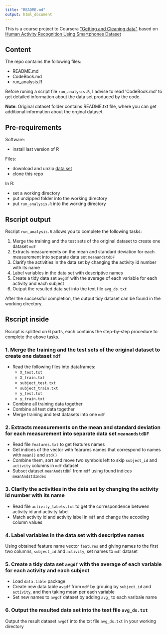 ```yaml
---
title: "README.md"
output: html_document
---
```

This is a course project to Coursera ["Getting and Cleaning data"](https://class.coursera.org/getdata-013) based on [Human Activity Recognition Using Smartphones Dataset](https://d396qusza40orc.cloudfront.net/getdata%2Fprojectfiles%2FUCI%20HAR%20Dataset.zip)

## Content

The repo contains the following files:

* README.md
* CodeBook.md
* run_analysis.R

Before runing a script file `run_analysis.R`, I advise to read 'CodeBook.md' to get detailed information about the data set produced by the code.

**Note**: Original dataset folder contains README.txt file, where you can get additional information about the orginal dataset.

## Pre-requirements

Software:

* install last version of R

Files:

* download and unzip [data set](https://d396qusza40orc.cloudfront.net/getdata%2Fprojectfiles%2FUCI%20HAR%20Dataset.zip)
* clone this repo

In R:

* set a working directory
* put unzipped folder into the working directory
* put `run_analysis.R` into the working directory

## Rscript output

Rscript `run_analysis.R` allows you to complete the following tasks:

1. Merge the training and the test sets of the original dataset to create one dataset `mdf`
2. Extracts measurements on the mean and standard deviation for each measurement into separate data set `meanandstdDF`
3. Clarify the activities in the data set by changing the activity id number with its name
4. Label variables in the data set with descriptive names
5. Create a tidy data set `avgdf` with the average of each variable for each activity and each subject
6. Output the resulted data set into the text file `avg_ds.txt`

After the successful completion, the output tidy dataset can be found in the working directory.

## Rscript inside

Rscript is splitted on 6 parts, each contains the step-by-step procedure to complete the above tasks.

### 1. Merge the training and the test sets of the original dataset to create one dataset `mdf`

- Read the following files into dataframes:
    - `X_test.txt`
    - `X_train.txt`
    - `subject_test.txt`
    - `subject_train.txt`
    - `y_test.txt`
    - `y_train.txt`
- Combine all training data together
- Combine all test data together
- Merge training and test datasets into one `mdf`

### 2. Extracts measurements on the mean and standard deviation for each measurement into separate data set `meanandstdDF`

- Read file `features.txt` to get features names
- Get indices of the vector with fearures names that correspond to names with `mean()` and `std()` 
- Combine them, sort and move two symbols left to skip `subject_id` and `activity` columns in `mdf` dataset
- Subset dataset `meanAndstdDF` from `mdf` using found indices `meanAndstdIndex`

### 3. Clarify the activities in the data set by changing the activity id number with its name

- Read file `activity_labels.txt` to get the correspondence between activity id and activity label
- Match activity id and activity label in `mdf` and change the accoding column values

### 4. Label variables in the data set with descriptive names

Using obtained feature name vector `features` and giving names to the first two columns, `subject_id` and `activity`, set names to `mdf` dataset 

### 5. Create a tidy data set `avgdf` with the average of each variable for each activity and each subject

- Load `data.table` package
- Create new data table `avgdf` from `mdf` by grouing by `subject_id` and `activity`, and then taking mean per each variable
- Set new names to `avgdf` dataset by adding `avg_` to each varibale name

### 6. Output the resulted data set into the text file `avg_ds.txt`

Output the result dataset `avgdf` into the txt file `avg_ds.txt` in your working directory

